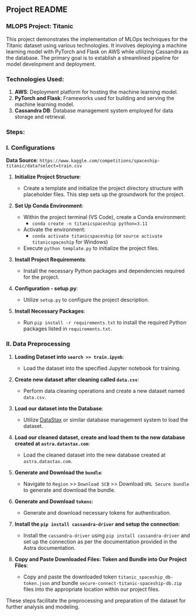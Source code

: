 ## Project README

### MLOPS Project: Titanic

This project demonstrates the implementation of MLOps techniques for the Titanic dataset using various technologies. It involves deploying a machine learning model with PyTorch and Flask on AWS while utilizing Cassandra as the database. The primary goal is to establish a streamlined pipeline for model development and deployment.

### Technologies Used:
1. **AWS**: Deployment platform for hosting the machine learning model.
2. **PyTorch and Flask**: Frameworks used for building and serving the machine learning model.
3. **Cassandra DB**: Database management system employed for data storage and retrieval.

### Steps:
### I. Configurations

**Data Source**: `https://www.kaggle.com/competitions/spaceship-titanic/data?select=train.csv`

1. **Initialize Project Structure**:
   - Create a template and initialize the project directory structure with placeholder files. This step sets up the groundwork for the project.
   
2. **Set Up Conda Environment**:
   - Within the project terminal (VS Code), create a Conda environment:
     - `conda create -n titanicspaceship python=3.11`
   - Activate the environment:
     - `conda activate titanicspaceship` (or `source activate titanicspaceship` for Windows)
   - Execute `python template.py` to initialize the project files.
   
3. **Install Project Requirements**:
   - Install the necessary Python packages and dependencies required for the project.

4. **Configuration - setup.py**:
   - Utilize `setup.py` to configure the project description.

5. **Install Necessary Packages**:
   - Run `pip install -r requirements.txt` to install the required Python packages listed in `requirements.txt`.

### II. Data Preprocessing

1. **Loading Dataset into `search >> train.ipynb`**:
   - Load the dataset into the specified Jupyter notebook for training.

2. **Create new dataset after cleaning called `data.csv`**:
   - Perform data cleaning operations and create a new dataset named `data.csv`.

3. **Load our dataset into the Database**:
   - Utilize [DataStax](https://www.datastax.com/) or similar database management system to load the dataset.

4. **Load our cleaned dataset, create and load them to the new database created at `astra.datastax.com`**:
   - Load the cleaned dataset into the new database created at `astra.datastax.com`.

5. **Generate and Download the `bundle`**:
   - Navigate to `Region` >> `Download SCB` >> Download `URL Secure bundle` to generate and download the bundle.

6. **Generate and Download `tokens`**:
   - Generate and download necessary tokens for authentication.

7. **Install the `pip install cassandra-driver` and setup the connection**:
   - Install the `cassandra-driver` using `pip install cassandra-driver` and set up the connection as per the documentation provided in the Astra documentation.

8. **Copy and Paste Downloaded Files: Token and Bundle into Our Project Files**:
   - Copy and paste the downloaded token `titanic_spaceship_db-token.json` and bundle `secure-connect-titanic-spaceship-db.zip` files into the appropriate location within our project files.

These steps facilitate the preprocessing and preparation of the dataset for further analysis and modeling.

